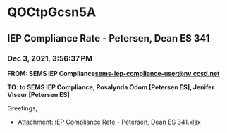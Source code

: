 # QOCtpGcsn5A
## IEP Compliance Rate - Petersen, Dean ES 341
### Dec 3, 2021, 3:56:37 PM
**FROM: SEMS IEP Compliance<sems-iep-compliance-user@nv.ccsd.net>**

**TO: to SEMS IEP Compliance, Rosalynda Odom [Petersen ES], Jenifer Viseur [Petersen ES]**


Greetings,  





* [Attachment: IEP Compliance Rate - Petersen, Dean ES 341.xlsx](QOCtpGcsn5A-attachment-1.xlsx)
